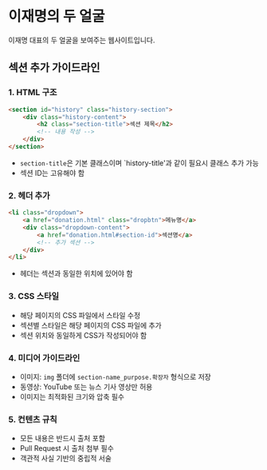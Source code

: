 # 이재명의 두 얼굴

이재명 대표의 두 얼굴을 보여주는 웹사이트입니다.

## 섹션 추가 가이드라인

### 1. HTML 구조
```html
<section id="history" class="history-section">
    <div class="history-content">
        <h2 class="section-title">섹션 제목</h2>
        <!-- 내용 작성 -->
    </div>
</section>
```
- `section-title`은 기본 클래스이며 `history-title'과 같이 필요시 클래스 추가 가능
- 섹션 ID는 고유해야 함

### 2. 헤더 추가
```html
<li class="dropdown">
    <a href="donation.html" class="dropbtn">메뉴명</a>
    <div class="dropdown-content">
        <a href="donation.html#section-id">섹션명</a>
        <!-- 추가 섹션 -->
    </div>
</li>
```
- 헤더는 섹션과 동일한 위치에 있어야 함

### 3. CSS 스타일
- 해당 페이지의 CSS 파일에서 스타일 수정
- 섹션별 스타일은 해당 페이지의 CSS 파일에 추가
- 섹션 위치와 동일하게 CSS가 작성되어야 함

### 4. 미디어 가이드라인
- 이미지: `img` 폴더에 `section-name_purpose.확장자` 형식으로 저장
- 동영상: YouTube 또는 뉴스 기사 영상만 허용
- 이미지는 최적화된 크기와 압축 필수

### 5. 컨텐츠 규칙
- 모든 내용은 반드시 출처 포함
- Pull Request 시 출처 첨부 필수
- 객관적 사실 기반의 중립적 서술
